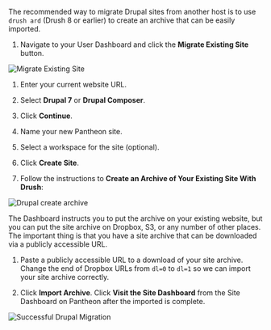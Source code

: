 The recommended way to migrate Drupal sites from another host is to use `drush ard` (Drush 8 or earlier) to create an archive that can be easily imported.

1. Navigate to your User Dashboard and click the **Migrate Existing Site** button.

  ![Migrate Existing Site](../../images/dashboard/migrate-existing-site.png)

1. Enter your current website URL.

1. Select **Drupal 7** or **Drupal Composer**.

1. Click **Continue**.

1. Name your new Pantheon site.

1. Select a workspace for the site (optional).

1. Click **Create Site**.

1. Follow the instructions to **Create an Archive of Your Existing Site With Drush**:

  ![Drupal create archive](../../images/dashboard/drupal-guided-migrate.png)

  The Dashboard instructs you to put the archive on your existing website, but you can put the site archive on Dropbox, S3, or any number of other places. The important thing is that you have a site archive that can be downloaded via a publicly accessible URL.

1. Paste a publicly accessible URL to a download of your site archive. Change the end of Dropbox URLs from `dl=0` to `dl=1` so we can import your site archive correctly.

1. Click **Import Archive**. Click **Visit the Site Dashboard** from the Site Dashboard on Pantheon after the imported is complete.

 ![Successful Drupal Migration](../../images/dashboard/successful-drupal-migration.png)
